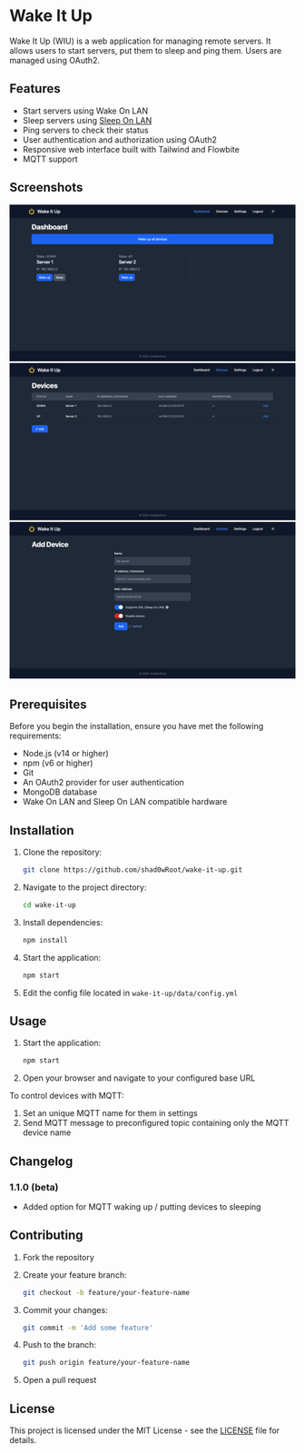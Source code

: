 # Wake It Up

Wake It Up (WIU) is a web application for managing remote servers. It allows users to start servers, put them to sleep and ping them. Users are managed using OAuth2.

## Features

- Start servers using Wake On LAN
- Sleep servers using [Sleep On LAN](https://github.com/SR-G/sleep-on-lan)
- Ping servers to check their status
- User authentication and authorization using OAuth2
- Responsive web interface built with Tailwind and Flowbite
- MQTT support

## Screenshots

![Screenshot of WIU Dashboard](screenshot1.png)
![Screenshot of WIU Devices page](screenshot2.png)
![Screenshot of WIU Device Add page](screenshot3.png)

## Prerequisites

Before you begin the installation, ensure you have met the following requirements:

- Node.js (v14 or higher)
- npm (v6 or higher)
- Git
- An OAuth2 provider for user authentication
- MongoDB database
- Wake On LAN and Sleep On LAN compatible hardware

## Installation

1. Clone the repository:

     ```sh
     git clone https://github.com/shad0wRoot/wake-it-up.git
     ```

2. Navigate to the project directory:

    ```sh
    cd wake-it-up
    ```

3. Install dependencies:

    ```sh
    npm install
    ```

4. Start the application:

    ```sh
    npm start
    ```

5. Edit the config file located in
`wake-it-up/data/config.yml`

## Usage

1. Start the application:

    ```sh
    npm start
    ```

2. Open your browser and navigate to your configured base URL

To control devices with MQTT:

1. Set an unique MQTT name for them in settings
2. Send MQTT message to preconfigured topic containing only the MQTT device name

## Changelog

### 1.1.0 (beta)

- Added option for MQTT waking up / putting devices to sleeping

## Contributing

1. Fork the repository
2. Create your feature branch:

    ```sh
    git checkout -b feature/your-feature-name
    ```

3. Commit your changes:

    ```sh
    git commit -m 'Add some feature'
    ```

4. Push to the branch:

    ```sh
    git push origin feature/your-feature-name
    ```

5. Open a pull request

## License

This project is licensed under the MIT License - see the [LICENSE](LICENSE) file for details.
